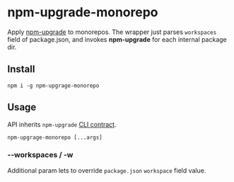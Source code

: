 # npm-upgrade-monorepo
Apply [npm-upgrade](https://github.com/th0r/npm-upgrade) to monorepos. The wrapper just parses `workspaces` field of package.json, and invokes **npm-upgrade** for each internal package dir. 

## Install
```shell
npm i -g npm-upgrage-monorepo
```

## Usage
API inherits `npm-upgrade` [CLI contract](https://github.com/th0r/npm-upgrade#usage). 
```shell
npm-upgrage-monorepo [...args]
```

### --workspaces / -w
Additional param lets to override `package.json` `workspace` field value.
